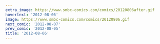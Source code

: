 ```yaml
---
extra_image: https://www.smbc-comics.com/comics/20120806after.gif
hovertext: '2012-08-06'
image: https://www.smbc-comics.com/comics/20120806.gif
next_comic: '2012-08-07'
prev_comic: '2012-08-05'
title: '2012-08-06'
---
```



